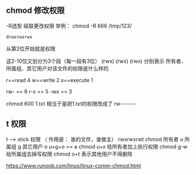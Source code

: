 ## chmod 修改权限

-R选型 级联更改权限 举例： chmod -R 666 /tmp/123/
```
drwxrwxrwx
```
从第2位开始就是权限

这2-10位又划分为3个段（每一段有3位） (rwx) (rwx) (rwx) 分别表示 所有者、所属组、其它用户对该文件的权限是什么样的

r==read 4 w==write 2 x==execute 1

rw- == 6 r-x == 5 -wx == 3

chmod 600 1.txt 相当于是把1.txt的权限改成了 rw-------
## t 权限
t --> stick 权限 （ 作用是： 谁的文件，谁做主） 
rwxrwxrwt chmod 所有者 u 所属组 g 其它用户 o 
u+g+o == a 
chmod u+x 给所有者加上执行权限
chmod g-w 给所属组去掉写权限
chmod o+t 表示其他用户不得删除

https://www.runoob.com/linux/linux-comm-chmod.html
